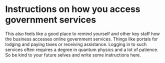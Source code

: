 # Instructions on how you access government services

This also feels like a good place to remind yourself and other key staff how the business accesses online government services. Things like portals for lodging and paying taxes or receiving assistance. Logging in to such services often requires a degree in quantum physics and a lot of patience. So be kind to your future selves and write some instructions here.
